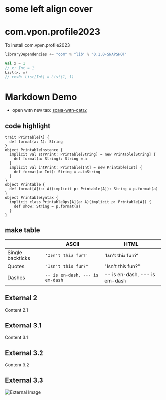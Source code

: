 # some left align cover 
<!-- .element: style="text-align: left"  -->



# com.vpon.profile2023

To install com.vpon.profile2023
```scala
libraryDependencies += "com" % "lib" % "0.1.0-SNAPSHOT"
```

```scala
val x = 1
// x: Int = 1
List(x, x)
// res0: List[Int] = List(1, 1)
```



# Markdown Demo
- open with new tab: [scala-with-cats2](https://underscore.io/blog/posts/2020/05/27/scala-with-cats-2.html)<!-- .element: target="_blank" -->


## code highlight

```scala[1-3|4-11|12-14|15-19]
trait Printable[A] {
  def format(a: A): String
}
object PrintableInstance {
  implicit val strPrint: Printable[String] = new Printable[String] {
    def format(a: String): String = a
  }
  implicit val intPrint: Printable[Int] = new Printable[Int] {
    def format(a: Int): String = a.toString
  }
}
object Printable {
  def format[A](a: A)(implicit p: Printable[A]): String = p.format(a)
}
object PrintableSyntax {
  implicit class PrintableOps[A](a: A)(implicit p: Printable[A]) {
    def show: String = p.format(a)
  }
}
```


## make table 

|                |ASCII                          |HTML                         |
|----------------|-------------------------------|-----------------------------|
|Single backticks|`'Isn't this fun?'`            |'Isn't this fun?'            |
|Quotes          |`"Isn't this fun?"`            |"Isn't this fun?"            |
|Dashes          |`-- is en-dash, --- is em-dash`|-- is en-dash, --- is em-dash|



## External 2

Content 2.1



## External 3.1

Content 3.1


## External 3.2

Content 3.2


## External 3.3

![External Image](https://s3.amazonaws.com/static.slid.es/logo/v2/slides-symbol-512x512.png)
